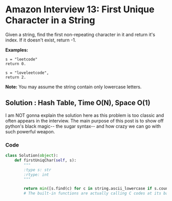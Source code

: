 # Amazon Interview 13: First Unique Character in a String

Given a string, find the first non-repeating character in it and return it's index. If it doesn't exist, return -1.

**Examples:**

```
s = "leetcode"
return 0.

s = "loveleetcode",
return 2.
```



**Note:** You may assume the string contain only lowercase letters.



## Solution : Hash Table, Time O(N), Space O(1)

I am NOT gonna explain the solution here as this problem is too classic and often appears in the interview. The main purpose of this post is to show off python's black magic-- the sugar syntax-- and how crazy we can go with such powerful weapon.



### Code

```python
class Solution(object):
    def firstUniqChar(self, s):
        """
        :type s: str
        :rtype: int
        """

        return min([s.find(c) for c in string.ascii_lowercase if s.count(c)==1] or [-1])
    	# The built-in functions are actually calling C codes at its backend, which is much faster than the builing-a-hash-table-and-loop-over-twice solution. 
```



